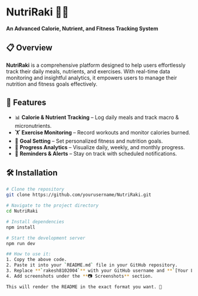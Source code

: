 # NutriRaki 🥗💪  
**An Advanced Calorie, Nutrient, and Fitness Tracking System**

## 📋 Overview  
**NutriRaki** is a comprehensive platform designed to help users effortlessly track their daily meals, nutrients, and exercises. With real-time data monitoring and insightful analytics, it empowers users to manage their nutrition and fitness goals effectively.

## 🚀 Features  
- 📊 **Calorie & Nutrient Tracking** – Log daily meals and track macro & micronutrients.  
- 🏋️ **Exercise Monitoring** – Record workouts and monitor calories burned.  
- 🎯 **Goal Setting** – Set personalized fitness and nutrition goals.  
- 📅 **Progress Analytics** – Visualize daily, weekly, and monthly progress.  
- 🔔 **Reminders & Alerts** – Stay on track with scheduled notifications.  

## 🛠️ Installation  
```bash
# Clone the repository  
git clone https://github.com/yourusername/NutriRaki.git  

# Navigate to the project directory  
cd NutriRaki  

# Install dependencies  
npm install  

# Start the development server  
npm run dev  

## How to use it:
1. Copy the above code.
2. Paste it into your `README.md` file in your GitHub repository.
3. Replace **`rakesh8102004`** with your GitHub username and **`[Your LinkedIn Profile](https://www.linkedin.com/in/rakesh-sp-37863b253)`** with your actual LinkedIn profile link.
4. Add screenshots under the **📷 Screenshots** section.

This will render the README in the exact format you want. 🚀

